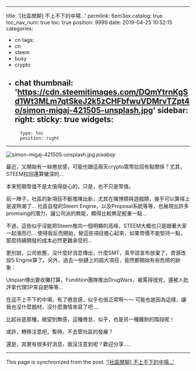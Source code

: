 
---
title: '[社區閒聊] 不上不下的中場...'
permlink: 6em3ex
catalog: true
toc_nav_num: true
toc: true
position: 9999
date: 2019-04-25 10:52:15
categories:
- cn
tags:
- cn
- steem
- busy
- crypto
- chat
thumbnail: 'https://cdn.steemitimages.com/DQmYtrnKgSd1Wt3MLm7qtSkeJ2k5zCHFbfwuVDMrvTZpt4o/simon-migaj-421505-unsplash.jpg'
sidebar:
    right:
        sticky: true
widgets:
    -
        type: toc
        position: right
---


![simon-migaj-421505-unsplash.jpg](https://cdn.steemitimages.com/DQmYtrnKgSd1Wt3MLm7qtSkeJ2k5zCHFbfwuVDMrvTZpt4o/simon-migaj-421505-unsplash.jpg)
*pixabay*

最近，又開始有一絲倦怠感，可能也跟這兩天crypto眾幣拉回有點關係？尤其，STEEM拉回還算蠻深的...

本來短期幣值不是太值得掛心的，只是，也不只是幣值。

前一陣子，社區的新項目不斷推陳出新，尤其在賭博類與遊戲類，幾乎可以算得上是波熱潮了... 社區自發的Steem Engine，以及Proposal系統等等，也展現出許多promising的潛力，讓公司派的無能，顯得比較無足輕重一點...

不過，這些似乎沒能把Steem推向一個明顯的高峰，STEEM大概也只是跟著大家一起漲而已... 使得我反而開始，替這些項目擔心起來，如果幣價不能堅持一點，那麼持續開發的成本必然更難承受的...

更別說，公司依舊，沒什麼好消息傳出，什麼SMT，真早該宣布放棄了，資源改投S Engine算了。另外，過去一些鏈上的超大項目，竟然都開始有些危險的跡象：

Utopian傳出要收攤打算，Fundition團隊推出DrugWars，被罵得很兇，還被人批評拿代理SP來自肥等等...

在這不上不下的中場，有了倦怠感，似乎也很正常啊～～ 可能也是因為這樣，讓我也沒什麼題材，沒什麼激情來寫了吧....

比起谷底那種，絕望到無感，這種倦怠，似乎，也是另一種難耐的階段呢！

或許，轉移注意吧，暫時，不去管社區的發展？

還是，其實有很多好消息，我沒注意到呢？歡迎分享.....



- - -

This page is synchronized from the post: ['[社區閒聊] 不上不下的中場...'](https://steemit.com/@deanliu/6em3ex)
